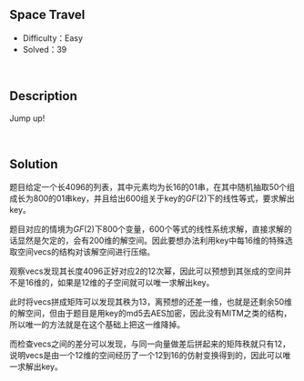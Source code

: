 ## Space Travel

+ Difficulty：Easy
+ Solved：39

<br/>

## Description

Jump up!

<br/>

## Solution

题目给定一个长4096的列表，其中元素均为长16的01串，在其中随机抽取50个组成长为800的01串key，并且给出600组关于key的$GF(2)$下的线性等式，要求解出key。

题目对应的情境为$GF(2)$下800个变量，600个等式的线性系统求解，直接求解的话显然是欠定的，会有200维的解空间。因此要想办法利用key中每16维的特殊选取空间vecs的结构对该解空间进行压缩。

观察vecs发现其长度4096正好对应2的12次幂，因此可以预想到其张成的空间并不是16维的，如果是12维的子空间就可以唯一求解出key。

此时将vecs拼成矩阵可以发现其秩为13，离预想的还差一维，也就是还剩余50维的解空间，但由于题目是用key的md5去AES加密，因此没有MITM之类的结构，所以唯一的方法就是在这个基础上把这一维降掉。

而检查vecs之间的差分可以发现，与同一向量做差后拼起来的矩阵秩就只有12，说明vecs是由一个12维的空间经历了一个12到16的仿射变换得到的，因此可以唯一求解出key。